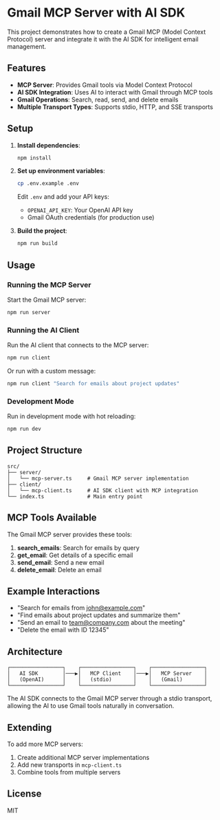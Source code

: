 # Gmail MCP Server with AI SDK

This project demonstrates how to create a Gmail MCP (Model Context Protocol) server and integrate it with the AI SDK for intelligent email management.

## Features

- **MCP Server**: Provides Gmail tools via Model Context Protocol
- **AI SDK Integration**: Uses AI to interact with Gmail through MCP tools
- **Gmail Operations**: Search, read, send, and delete emails
- **Multiple Transport Types**: Supports stdio, HTTP, and SSE transports

## Setup

1. **Install dependencies**:
   ```bash
   npm install
   ```

2. **Set up environment variables**:
   ```bash
   cp .env.example .env
   ```
   
   Edit `.env` and add your API keys:
   - `OPENAI_API_KEY`: Your OpenAI API key
   - Gmail OAuth credentials (for production use)

3. **Build the project**:
   ```bash
   npm run build
   ```

## Usage

### Running the MCP Server

Start the Gmail MCP server:

```bash
npm run server
```

### Running the AI Client

Run the AI client that connects to the MCP server:

```bash
npm run client
```

Or run with a custom message:

```bash
npm run client "Search for emails about project updates"
```

### Development Mode

Run in development mode with hot reloading:

```bash
npm run dev
```

## Project Structure

```
src/
├── server/
│   └── mcp-server.ts     # Gmail MCP server implementation
├── client/
│   └── mcp-client.ts     # AI SDK client with MCP integration
└── index.ts              # Main entry point
```

## MCP Tools Available

The Gmail MCP server provides these tools:

1. **search_emails**: Search for emails by query
2. **get_email**: Get details of a specific email
3. **send_email**: Send a new email
4. **delete_email**: Delete an email

## Example Interactions

- "Search for emails from john@example.com"
- "Find emails about project updates and summarize them"
- "Send an email to team@company.com about the meeting"
- "Delete the email with ID 12345"

## Architecture

```
┌─────────────────┐    ┌─────────────────┐    ┌─────────────────┐
│   AI SDK        │───▶│   MCP Client    │───▶│   MCP Server    │
│   (OpenAI)      │    │   (stdio)       │    │   (Gmail)       │
└─────────────────┘    └─────────────────┘    └─────────────────┘
```

The AI SDK connects to the Gmail MCP server through a stdio transport, allowing the AI to use Gmail tools naturally in conversation.

## Extending

To add more MCP servers:

1. Create additional MCP server implementations
2. Add new transports in `mcp-client.ts`
3. Combine tools from multiple servers

## License

MIT
